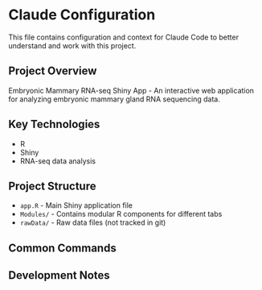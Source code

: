 # Claude Configuration

This file contains configuration and context for Claude Code to better understand and work with this project.

## Project Overview
Embryonic Mammary RNA-seq Shiny App - An interactive web application for analyzing embryonic mammary gland RNA sequencing data.

## Key Technologies
- R
- Shiny
- RNA-seq data analysis

## Project Structure
- `app.R` - Main Shiny application file
- `Modules/` - Contains modular R components for different tabs
- `rawData/` - Raw data files (not tracked in git)

## Common Commands
<!-- Add frequently used commands here -->

## Development Notes
<!-- Add any important development context or patterns -->